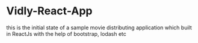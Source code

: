 # Vidly-React-App
this is the initial state of a sample movie distributing application which built in ReactJs with the help of bootstrap, lodash etc
